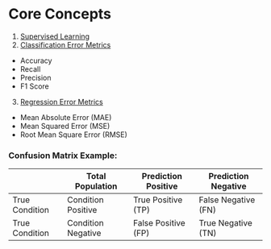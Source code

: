 # Core Concepts

1. [Supervised Learning](supervised_learning.ipynb)
2. [Classification Error Metrics](classification_error_metrics.ipynb)
- Accuracy
- Recall
- Precision
- F1 Score
3. [Regression Error Metrics](regression_error_metrics.ipynb)
- Mean Absolute Error (MAE)
- Mean Squared Error (MSE)
- Root Mean Square Error (RMSE)

### Confusion Matrix Example:


|                | Total Population    | Prediction Positive | Prediction Negative |
|----------------|---------------------|---------------------|---------------------|
| True Condition | Condition Positive  | True Positive (TP)  | False Negative (FN) |
| True Condition | Condition Negative  | False Positive (FP) | True Negative (TN)  |
